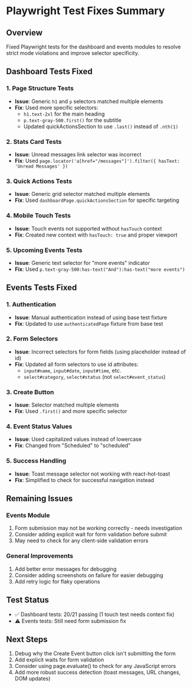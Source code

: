 # Playwright Test Fixes Summary

## Overview
Fixed Playwright tests for the dashboard and events modules to resolve strict mode violations and improve selector specificity.

## Dashboard Tests Fixed

### 1. Page Structure Tests
- **Issue**: Generic `h1` and `p` selectors matched multiple elements
- **Fix**: Used more specific selectors:
  - `h1.text-2xl` for the main heading
  - `p.text-gray-500.first()` for the subtitle
  - Updated quickActionsSection to use `.last()` instead of `.nth(1)`

### 2. Stats Card Tests  
- **Issue**: Unread messages link selector was incorrect
- **Fix**: Used `page.locator('a[href="/messages"]').filter({ hasText: 'Unread Messages' })`

### 3. Quick Actions Tests
- **Issue**: Generic grid selector matched multiple elements
- **Fix**: Used `dashboardPage.quickActionsSection` for specific targeting

### 4. Mobile Touch Tests
- **Issue**: Touch events not supported without `hasTouch` context
- **Fix**: Created new context with `hasTouch: true` and proper viewport

### 5. Upcoming Events Tests
- **Issue**: Generic text selector for "more events" indicator
- **Fix**: Used `p.text-gray-500:has-text("And"):has-text("more events")`

## Events Tests Fixed

### 1. Authentication
- **Issue**: Manual authentication instead of using base test fixture
- **Fix**: Updated to use `authenticatedPage` fixture from base test

### 2. Form Selectors
- **Issue**: Incorrect selectors for form fields (using placeholder instead of id)
- **Fix**: Updated all form selectors to use id attributes:
  - `input#name`, `input#date`, `input#time`, etc.
  - `select#category`, `select#status` (not `select#event_status`)

### 3. Create Button
- **Issue**: Selector matched multiple elements
- **Fix**: Used `.first()` and more specific selector

### 4. Event Status Values
- **Issue**: Used capitalized values instead of lowercase
- **Fix**: Changed from "Scheduled" to "scheduled"

### 5. Success Handling
- **Issue**: Toast message selector not working with react-hot-toast
- **Fix**: Simplified to check for successful navigation instead

## Remaining Issues

### Events Module
1. Form submission may not be working correctly - needs investigation
2. Consider adding explicit wait for form validation before submit
3. May need to check for any client-side validation errors

### General Improvements
1. Add better error messages for debugging
2. Consider adding screenshots on failure for easier debugging
3. Add retry logic for flaky operations

## Test Status
- ✅ Dashboard tests: 20/21 passing (1 touch test needs context fix)
- ⚠️ Events tests: Still need form submission fix

## Next Steps
1. Debug why the Create Event button click isn't submitting the form
2. Add explicit waits for form validation
3. Consider using page.evaluate() to check for any JavaScript errors
4. Add more robust success detection (toast messages, URL changes, DOM updates)
